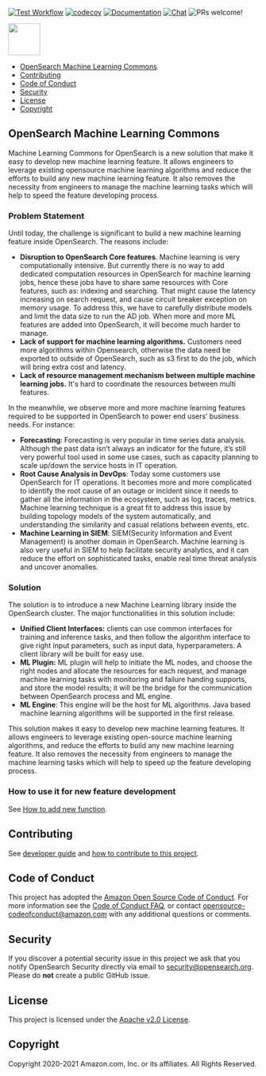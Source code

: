 [![Test Workflow](https://github.com/opensearch-project/ml-commons/workflows/Build%20and%20Test%20ml-commons/badge.svg)](https://github.com/opensearch-project/ml-commons/actions)
[![codecov](https://codecov.io/gh/opensearch-project/ml-commons/branch/main/graph/badge.svg)](https://codecov.io/gh/opensearch-project/ml-commons)
[![Documentation](https://img.shields.io/badge/api-reference-blue.svg)](https://opensearch.org/docs/latest/ml-commons-plugin/api/)
[![Chat](https://img.shields.io/badge/chat-on%20forums-blue)](https://forum.opensearch.org/c/plugins/ml/46)
![PRs welcome!](https://img.shields.io/badge/PRs-welcome!-success)

<img src="https://opensearch.org/assets/brand/SVG/Logo/opensearch_logo_default.svg" height="64px"/>

<!-- TOC -->

- [OpenSearch Machine Learning Commons](#opensearch-machine-learning-commons)
- [Contributing](#contributing)
- [Code of Conduct](#code-of-conduct)
- [Security](#security)
- [License](#license)
- [Copyright](#copyright)

<!-- /TOC -->

## OpenSearch Machine Learning Commons

Machine Learning Commons for OpenSearch is a new solution that make it easy to develop new machine learning feature. It allows engineers to leverage existing opensource machine learning algorithms and reduce the efforts to build any new machine learning feature. It also removes the necessity from engineers to manage the machine learning tasks which will help to speed the feature developing process.

### Problem Statement

Until today, the challenge is significant to build a new machine learning feature inside OpenSearch. The reasons include:

* **Disruption to OpenSearch Core features**. Machine learning is very computationally intensive. But currently there is no way to add dedicated computation resources in OpenSearch for machine learning jobs, hence these jobs have to share same resources with Core features, such as: indexing and searching. That might cause the latency increasing on search request, and cause circuit breaker exception on memory usage. To address this, we have to carefully distribute models and limit the data size to run the AD job. When more and more ML features are added into OpenSearch, it will become much harder to manage.
* **Lack of support for machine learning algorithms.** Customers need more algorithms within Opensearch, otherwise the data need be exported to outside of OpenSearch, such as s3 first to do the job, which will bring extra cost and latency.
* **Lack of resource management mechanism between multiple machine learning jobs.** It's hard to coordinate the resources between multi features.


In the meanwhile, we observe more and more machine learning features required to be supported in OpenSearch to power end users’ business needs. For instance:

* **Forecasting**: Forecasting is very popular in time series data analysis. Although the past data isn’t always an indicator for the future, it’s still very powerful tool used in some use cases, such as capacity planning to scale up/down the service hosts in IT operation.
* **Root Cause Analysis in DevOps**: Today some customers use OpenSearch for IT operations. It becomes more and more complicated to identify the root cause of an outage or incident since it needs to gather all the information in the ecosystem, such as log, traces, metrics. Machine learning technique is a great fit to address this issue by building topology models of the system automatically, and understanding the similarity and casual relations between events, etc.
* **Machine Learning in SIEM**: SIEM(Security Information and Event Management) is another domain in OpenSearch. Machine learning is also very useful in SIEM to help facilitate security analytics, and it can reduce the effort on sophisticated tasks, enable real time threat analysis and uncover anomalies.

### Solution
The solution is to introduce a new Machine Learning library inside the OpenSearch cluster. The major functionalities in this solution include:

* **Unified Client Interfaces:** clients can use common interfaces for training and inference tasks, and then follow the algorithm interface to give right input parameters, such as input data, hyperparameters. A client library will be built for easy use.
* **ML Plugin:** ML plugin will help to initiate the ML nodes, and choose the right nodes and allocate the resources for each request, and manage machine learning tasks with monitoring and failure handing supports, and store the model results; it will be the bridge for the communication between OpenSearch process and ML engine.
* **ML Engine**: This engine will be the host for ML algorithms.  Java based machine learning algorithms will be supported in the first release.

This solution makes it easy to develop new machine learning features. It allows engineers to leverage existing open-source machine learning algorithms, and reduce the efforts to build any new machine learning feature. It also removes the necessity from engineers to manage the machine learning tasks which will help to speed up the feature developing process.

### How to use it for new feature development

See [How to add new function](docs/how-to-add-new-function.md).

## Contributing

See [developer guide](DEVELOPER_GUIDE.md) and [how to contribute to this project](CONTRIBUTING.md).

## Code of Conduct

This project has adopted the [Amazon Open Source Code of Conduct](CODE_OF_CONDUCT.md). For more information see the [Code of Conduct FAQ](https://aws.github.io/code-of-conduct-faq), or contact [opensource-codeofconduct@amazon.com](mailto:opensource-codeofconduct@amazon.com) with any additional questions or comments.

## Security

If you discover a potential security issue in this project we ask that you notify OpenSearch Security directly via email to security@opensearch.org. Please do **not** create a public GitHub issue.

## License

This project is licensed under the [Apache v2.0 License](LICENSE).

## Copyright

Copyright 2020-2021 Amazon.com, Inc. or its affiliates. All Rights Reserved.

